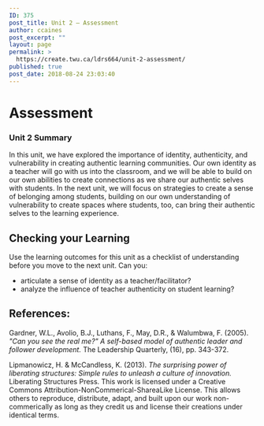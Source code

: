 ```yaml
---
ID: 375
post_title: Unit 2 – Assessment
author: ccaines
post_excerpt: ""
layout: page
permalink: >
  https://create.twu.ca/ldrs664/unit-2-assessment/
published: true
post_date: 2018-08-24 23:03:40
---
```

# Assessment
### Unit 2 Summary

In this unit, we have explored the importance of identity, authenticity, and vulnerability in creating authentic learning communities. Our own identity as a teacher will go with us into the classroom, and we will be able to build on our own abilities to create connections as we share our authentic selves with students. In the next unit, we will focus on strategies to create a sense of belonging among students, building on our own understanding of vulnerability to create spaces where students, too, can bring their authentic selves to the learning experience.

## Checking your Learning

Use the learning outcomes for this unit as a checklist of understanding before you move to the next unit. Can you:

- articulate a sense of identity as a teacher/facilitator?
- analyze the influence of teacher authenticity on student learning?

## References:

Gardner, W.L., Avolio, B.J., Luthans, F., May, D.R., &amp; Walumbwa, F. (2005). _"Can you see the real me?" A self-based model of authentic leader and follower development._ The Leadership Quarterly, (16), pp. 343-372.

Lipmanowicz, H. &amp; McCandless, K. (2013). _The surprising power of liberating structures: Simple rules to unleash a culture of innovation._ Liberating Structures Press. This work is licensed under a Creative Commons Attribution-NonCommerical-ShareaLike License. This allows others to reproduce, distribute, adapt, and built upon our work non-commerically as long as they credit us and license their creations under identical terms.